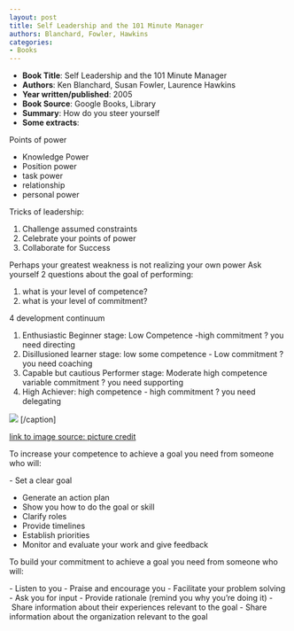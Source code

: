 ```yaml
---
layout: post
title: Self Leadership and the 101 Minute Manager
authors: Blanchard, Fowler, Hawkins
categories:
- Books
---
```



- **Book Title**: Self Leadership and the 101 Minute Manager
- **Authors**: Ken Blanchard, Susan Fowler, Laurence Hawkins
- **Year written/published**: 2005
- **Book Source**: Google Books, Library
- **Summary**: How do you steer yourself
- **Some extracts**:

Points of power

- Knowledge Power
- Position power
- task power
- relationship
- personal power

Tricks of leadership:

1. Challenge assumed constraints
2. Celebrate your points of power
3. Collaborate for Success

Perhaps your greatest weakness is not realizing your own power Ask yourself 2 questions about the goal of performing:

1. what is your level of competence?
2. what is your level of commitment?

4 development continuum

1. Enthusiastic Beginner stage: Low Competence -high commitment ? you need directing
2. Disillusioned learner stage: low some competence - Low commitment ? you need coaching
3. Capable but cautious Performer stage: Moderate high competence variable commitment ? you need supporting
4. High Achiever: high competence - high commitment ? you need delegating

![](/img/self_leadership_model.jpg) [/caption]

[link to image source: picture credit](http://www.peace.ca/self_leadership_model.jpg)

To increase your competence to achieve a goal you need from someone who will:

- Set a clear goal
- Generate an action plan
- Show you how to do the goal or skill
- Clarify roles
- Provide timelines
- Establish priorities
- Monitor and evaluate your work and give feedback

To build your commitment to achieve a goal you need from someone who will:

- Listen to you
- Praise and encourage you
- Facilitate your problem solving
- Ask you for input
- Provide rationale (remind you why you’re doing it)
- Share information about their experiences relevant to the goal
- Share information about the organization relevant to the goal
